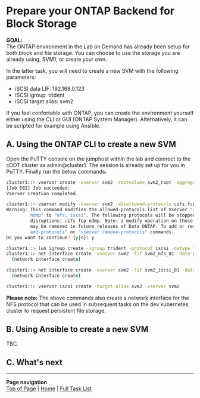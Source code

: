 # Prepare your ONTAP Backend for Block Storage

**GOAL:**  
The ONTAP environment in the Lab on Demand has already been setup for both block and file storage.
You can choose to use the storage you are already using, SVM1, or create your own.

In the latter task, you will need to create a new SVM with the following parameters:  

- iSCSI data LIF: 192.168.0.123
- iSCSI igroup: trident
- iSCSI target alias: svm2

If you feel confortable with ONTAP, you can create the environment yourself either using the CLI or GUI (ONTAP System Manager).
Alternatively, it can be scripted for example using Ansible.

## A. Using the ONTAP CLI to create a new SVM

Open the PuTTY console on the jumphost within the lab and connect to the cDOT cluster as admin@cluster1. The session is already set up for you in PuTTY. Finally run the below commands:  

```bash
cluster1::> vserver create -vserver svm2 -rootvolume svm2_root -aggregate aggr2  -data-services data-iscsi,data-nfs
[Job 582] Job succeeded:
Vserver creation completed.

cluster1::> vserver modify -vserver svm2 -disallowed-protocols cifs,fcp,ndmp -aggr-list aggr1,aggr2  
Warning: This command modifies the allowed-protocols list of Vserver "svm2" from "nfs cifs fcp iscsi
         ndmp" to "nfs, iscsi". The following protocols will be stopped, potentially causing data
         disruptions: cifs fcp ndmp. Note: a modify operation on these parameters is deprecated and
         may be removed in future releases of Data ONTAP. To add or remove protocols use the "vserver
         add-protocols" or "vserver remove-protocols" commands.
Do you want to continue? {y|n}: y

cluster1::> lun igroup create -igroup trident -protocol iscsi -ostype linux -vserver svm2  
cluster1::> net interface create -vserver svm2 -lif svm2_nfs_01 -data-protocol nfs -home-node cluster1-01 -home-port e0d -subnet-name Demo -firewall-policy data
  (network interface create)

cluster1::> net interface create -vserver svm2 -lif svm2_iscsi_01 -data-protocol iscsi -home-node cluster1-01 -home-port e0d -address 192.168.0.123 -netmask 255.255.255.0 -firewall-policy data
  (network interface create)

cluster1::> vserver iscsi create -target-alias svm2 -vserver svm2  
```

**Please note:** The above commands also create a network interface for the NFS protocol that can be used in subsequent tasks on the dev kubernetes cluster to request persistent file storage.  

## B. Using Ansible to create a new SVM

TBC.

## C. What's next

---
**Page navigation**  
[Top of Page](#top) | [Home](/README.md) | [Full Task List](/README.md#prod-k8s-cluster-tasks)
